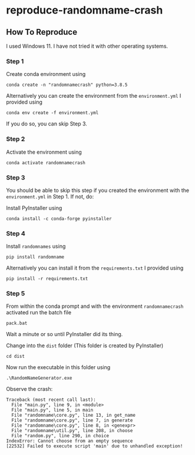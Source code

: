# reproduce-randomname-crash

## How To Reproduce

I used Windows 11. I have not tried it with other operating systems.

### Step 1
Create conda environment using
```
conda create -n "randomnamecrash" python=3.8.5
```

Alternatively you can create the environment from the `environment.yml` I provided using
```
conda env create -f environment.yml
```
If you do so, you can skip Step 3.

### Step 2

Activate the environment using 

```
conda activate randomnamecrash
```

### Step 3
You should be able to skip this step if you created the environment with the `environment.yml` in Step 1. If not, do:


Install PyInstaller using 
```
conda install -c conda-forge pyinstaller
```

### Step 4
Install `randomnames` using 

```
pip install randomname
```

Alternatively you can install it from the `requirements.txt` I provided using

```
pip install -r requirements.txt
```

### Step 5

From within the conda prompt and with the environment `randomnamecrash` activated run the batch file 

```
pack.bat
```

Wait a minute or so until PyInstaller did its thing.

Change into the `dist` folder (This folder is created by PyInstaller)

```
cd dist
```
Now run the executable in this folder using

```
.\RandomNameGenerator.exe
```

Observe the crash:
```
Traceback (most recent call last):
  File "main.py", line 9, in <module>
  File "main.py", line 5, in main
  File "randomname\core.py", line 13, in get_name
  File "randomname\core.py", line 7, in generate
  File "randomname\core.py", line 8, in <genexpr>
  File "randomname\util.py", line 208, in choose
  File "random.py", line 290, in choice
IndexError: Cannot choose from an empty sequence
[22532] Failed to execute script 'main' due to unhandled exception!
```
